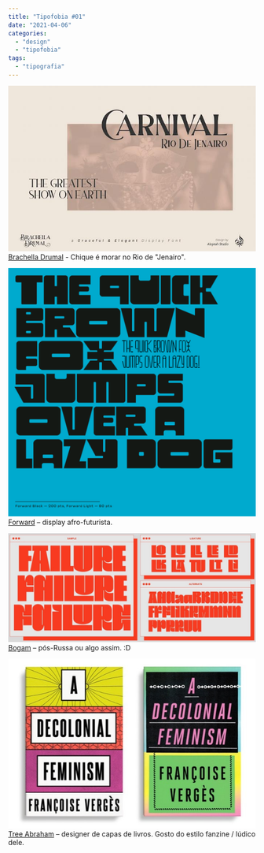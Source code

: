 ```yaml
---
title: "Tipofobia #01"
date: "2021-04-06"
categories: 
  - "design"
  - "tipofobia"
tags: 
  - "tipografia"
---
```


![Brachella Drumal Display Font](images/Brachella-Drumal_aluyeah-studio_300321_prev03.jpg) [Brachella Drumal](https://freedesignresources.net/brachella-drumal-display-font/) - Chique é morar no Rio de "Jenairo".

![Forward afro-futuristic display](images/large_Slideshow_Forward9.png) [Forward](https://www.futurefonts.xyz/frank-adebiaye-studio-triple/forward/) – display afro-futurista.

![Bogam Typeface](images/bogam.jpg) [Bogam](https://www.behance.net/gallery/114120773/BOGAM-FREE-TYPEFACE) – pós-Russa ou algo assim. :D

![tree abraham - designer de capas](images/treeabraham.jpg) [Tree Abraham](https://www.treeabraham.com/) – designer de capas de livros. Gosto do estilo fanzine / lúdico dele.
